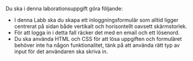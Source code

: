 Du ska i denna laborationsuppgift göra följande:

- I denna Labb ska du skapa ett inloggningsformulär som alltid ligger centrerat på sidan både vertikalt och horisontellt oavsett skärmstorlek. 
- För att logga in i detta fall räcker det med en email och ett lösenord. 
- Du ska använda HTML och CSS för att lösa uppgiften och formuläret behöver inte ha någon funktionalitet, tänk på att använda rätt typ av input för det användaren ska skriva in.